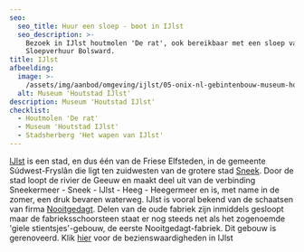 ```yaml
---
seo:
  seo_title: Huur een sloep - boot in IJlst
  seo_description: >-
    Bezoek in IJlst houtmolen 'De rat', ook bereikbaar met een sloep van
    Sloepverhuur Bolsward.
title: IJlst
afbeelding:
  image: >-
    /assets/img/aanbod/omgeving/ijlst/05-onix-nl-gebintenbouw-museum-houtstad-ijlst-800x534-1.jpg
  alt: Museum 'Houtstad IJlst'
description: Museum 'Houtstad IJlst'
checklist:
  - Houtmolen 'De rat'
  - Museum 'Houtstad IJlst'
  - Stadsherberg 'Het wapen van IJlst'
---
```


<a target="_blank" rel="noopener" href="https://nl.wikipedia.org/wiki/IJlst_(stad)">IJlst</a>&nbsp;is een stad, en dus één van de Friese Elfsteden, in de gemeente S&uacute;dwest-Frysl&acirc;n die ligt ten zuidwesten van de grotere stad&nbsp;<a target="_blank" rel="noopener" href="https://www.sneek.nl/nl/">Sneek</a>. Door de stad loopt de rivier de Geeuw en maakt deel uit van de verbinding Sneekermeer - Sneek - IJlst - Heeg - Heegermeer en is, met name in de zomer, een druk bevaren waterweg. IJlst is vooral bekend van de schaatsen van firma&nbsp;<a target="_blank" rel="noopener" href="https://nl.wikipedia.org/wiki/Nooitgedagt">Nooitgedagt</a>. Delen van de oude fabriek zijn inmiddels gesloopt maar de fabrieksschoorsteen staat er nog steeds net als het zogenoemde 'giele stientsjes'-gebouw, de eerste Nooitgedagt-fabriek. Dit gebouw is gerenoveerd. Klik <a target="_blank" rel="noopener" href="https://nl.wikipedia.org/wiki/Lijst_van_rijksmonumenten_in_IJlst">hier</a> voor de bezienswaardigheden in IJlst

&nbsp;

&nbsp;
